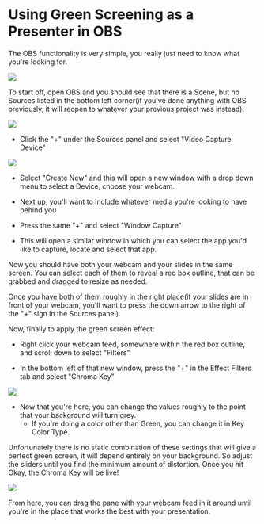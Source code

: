 # Using Green Screening as a Presenter in OBS

The OBS functionality is very simple, you really just need to know what you're looking for.

![](https://files.slack.com/files-pri/T0HTW3H0V-F017RSE4P3Q/screen_shot_2020-07-29_at_2.43.06_pm.png?pub_secret=9a1e716524)

To start off, open OBS and you should see that there is a Scene, but no Sources listed in the bottom left corner(if you've done anything with OBS previously, it will reopen to whatever your previous project was instead).

![](https://files.slack.com/files-pri/T0HTW3H0V-F017YQJTRJ7/screen_shot_2020-07-29_at_3.08.54_pm.png?pub_secret=5e3c275360)

- Click the "+" under the Sources panel and select "Video Capture Device"

![](https://files.slack.com/files-pri/T0HTW3H0V-F017RSE7JS2/screen_shot_2020-07-29_at_3.10.56_pm.png?pub_secret=66520f616d)

- Select "Create New" and this will open a new window with a drop down menu to select a Device, choose your webcam.

- Next up, you'll want to include whatever media you're looking to have behind you

- Press the same "+" and select "Window Capture"

- This will open a similar window in which you can select the app you'd like to capture, locate and select that app.

Now you should have both your webcam and your slides in the same screen. You can select each of them to reveal a red box outline, that can be grabbed and dragged to resize as needed.

Once you have both of them roughly in the right place(if your slides are in front of your webcam, you'll want to press the down arrow to the right of the "+" sign in the Sources panel). 

Now, finally to apply the green screen effect:

- Right click your webcam feed, somewhere within the red box outline, and scroll down to select "Filters"

- In the bottom left of that new window, press the "+" in the Effect Filters tab and select "Chroma Key"

![](https://files.slack.com/files-pri/T0HTW3H0V-F018NDSVC0G/screen_shot_2020-07-29_at_2.44.20_pm.png?pub_secret=fb9b2e98df)

- Now that you're here, you can change the values roughly to the point that your background will turn grey.
  - If you're doing a color other than Green, you can change it in Key Color Type.

Unfortunately there is no static combination of these settings that will give a perfect green screen, it will depend entirely on your background. So adjust the sliders until you find the minimum amount of distortion. Once you hit Okay, the Chroma Key will be live!

![](https://files.slack.com/files-pri/T0HTW3H0V-F017HS2B4TH/screen_shot_2020-07-29_at_2.39.59_pm.png?pub_secret=d9734e2653)

From here, you can drag the pane with your webcam feed in it around until you're in the place that works the best with your presentation.
